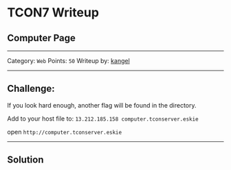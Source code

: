 # TCON7 Writeup
## Computer Page 

---

Category: `Web`
Points: `50`
Writeup by: [kangel]()

---

## Challenge: 

If you look hard enough, another flag will be found in the directory.

Add to your host file to: `13.212.185.158 computer.tconserver.eskie`

open `http://computer.tconserver.eskie`

---

## Solution

